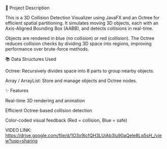 🧩 Project Description

This is a 3D Collision Detection Visualizer using JavaFX and an Octree for efficient spatial partitioning. It simulates moving 3D objects, each with an Axis-Aligned Bounding Box (AABB), and detects collisions in real-time.

Objects are rendered in blue (no collision) or red (collision). The Octree reduces collision checks by dividing 3D space into regions, improving performance over brute-force methods.

📚 Data Structures Used

Octree: Recursively divides space into 8 parts to group nearby objects.

Array / ArrayList: Store and manage objects and Octree nodes.

✨ Features

Real-time 3D rendering and animation

Efficient Octree-based collision detection

Color-coded visual feedback (Red = collision, Blue = safe)

VIDEO LINK: https://drive.google.com/file/d/1O3x9IcfQH3LUiAb3lu90aQele8Lq5sH_/view?usp=sharing
